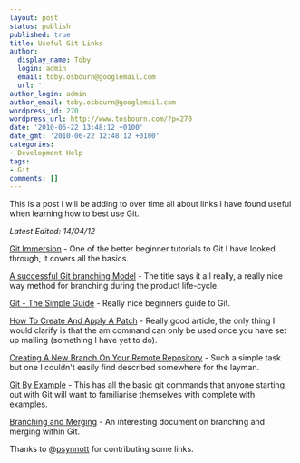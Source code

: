 ```yaml
---
layout: post
status: publish
published: true
title: Useful Git Links
author:
  display_name: Toby
  login: admin
  email: toby.osbourn@googlemail.com
  url: ''
author_login: admin
author_email: toby.osbourn@googlemail.com
wordpress_id: 270
wordpress_url: http://www.tosbourn.com/?p=270
date: '2010-06-22 13:48:12 +0100'
date_gmt: '2010-06-22 12:48:12 +0100'
categories:
- Development Help
tags:
- Git
comments: []
---
```

<p>This is a post I will be adding to over time all about links I have found useful when learning how to best use Git.</p>
<p><em>Latest Edited: 14/04/12</em></p>
<p><a href="http://gitimmersion.com/index.html">Git Immersion</a> - One of the better beginner tutorials to Git I have looked through, it covers all the basics.</p>
<p><a href="http://nvie.com/posts/a-successful-git-branching-model/">A successful Git branching Model</a> - The title says it all really, a really nice way method for branching during the product life-cycle.</p>
<p><a title="Git Guide" href="http://rogerdudler.github.com/git-guide/">Git - The Simple Guide</a> - Really nice beginners guide to Git.</p>
<p><a href="http://ariejan.net/2009/10/26/how-to-create-and-apply-a-patch-with-git/" target="_blank">How To Create And Apply A Patch</a> - Really good article, the only thing I would clarify is that the am command can only be used once you have set up mailing (something I have yet to do).</p>
<p><a href="http://www.zorched.net/2008/04/14/start-a-new-branch-on-your-remote-git-repository/" target="_blank">Creating A New Branch On Your Remote Repository</a> - Such a simple task but one I couldn't easily find described somewhere for the layman.</p>
<p><a href="http://sysmonblog.co.uk/misc/git_by_example/" target="_blank">Git By Example</a> - This has all the basic git commands that anyone starting out with Git will want to familiarise themselves with complete with examples.</p>
<p><a href="http://lwn.net/Articles/210045/" target="_blank">Branching and Merging</a> - An interesting document on branching and merging within Git.</p>
<p>Thanks to @<a href="http://twitter.com/psynnott" target="_blank">psynnott</a> for contributing some links.</p>
